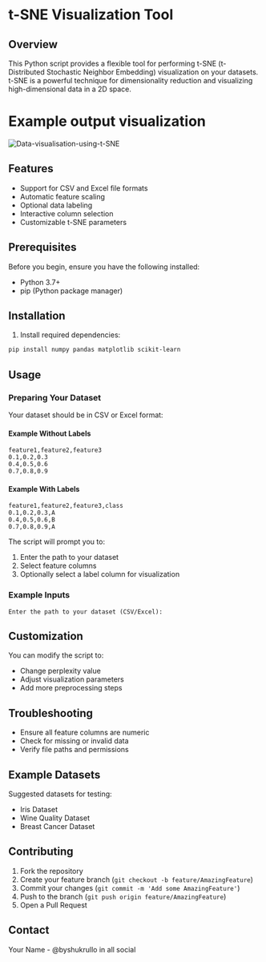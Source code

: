 # t-SNE Visualization Tool

## Overview

This Python script provides a flexible tool for performing t-SNE (t-Distributed Stochastic Neighbor Embedding) visualization on your datasets. t-SNE is a powerful technique for dimensionality reduction and visualizing high-dimensional data in a 2D space.

# Example output visualization 

![Data-visualisation-using-t-SNE](/images/output123.png)

## Features

- Support for CSV and Excel file formats
- Automatic feature scaling
- Optional data labeling
- Interactive column selection
- Customizable t-SNE parameters

## Prerequisites

Before you begin, ensure you have the following installed:

- Python 3.7+
- pip (Python package manager)

## Installation

1. Install required dependencies:
```bash
pip install numpy pandas matplotlib scikit-learn
```

## Usage

### Preparing Your Dataset

Your dataset should be in CSV or Excel format:

#### Example Without Labels
```csv
feature1,feature2,feature3
0.1,0.2,0.3
0.4,0.5,0.6
0.7,0.8,0.9
```

#### Example With Labels
```csv
feature1,feature2,feature3,class
0.1,0.2,0.3,A
0.4,0.5,0.6,B
0.7,0.8,0.9,A
```

The script will prompt you to:
1. Enter the path to your dataset
2. Select feature columns
3. Optionally select a label column for visualization

### Example Inputs

```
Enter the path to your dataset (CSV/Excel):
```

## Customization

You can modify the script to:
- Change perplexity value
- Adjust visualization parameters
- Add more preprocessing steps

## Troubleshooting

- Ensure all feature columns are numeric
- Check for missing or invalid data
- Verify file paths and permissions

## Example Datasets

Suggested datasets for testing:
- Iris Dataset
- Wine Quality Dataset
- Breast Cancer Dataset

## Contributing

1. Fork the repository
2. Create your feature branch (`git checkout -b feature/AmazingFeature`)
3. Commit your changes (`git commit -m 'Add some AmazingFeature'`)
4. Push to the branch (`git push origin feature/AmazingFeature`)
5. Open a Pull Request

## Contact

Your Name - @byshukrullo in all social
